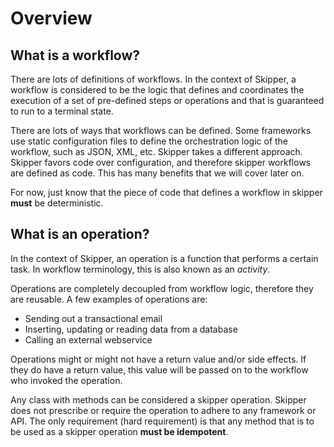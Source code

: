 # Overview

## What is a workflow?

There are lots of definitions of workflows. In the context of Skipper, a workflow is considered to be the logic
that defines and coordinates the execution of a set of pre-defined steps or operations and that is guaranteed
to run to a terminal state.

There are lots of ways that workflows can be defined. Some frameworks use static configuration files to define
the orchestration logic of the workflow, such as JSON, XML, etc. Skipper takes a different approach. Skipper favors code
over configuration, and therefore skipper workflows are defined as code. This has many benefits that we will cover
later on.

For now, just know that the piece of code that defines a workflow in skipper **must** be deterministic.

## What is an operation?

In the context of Skipper, an operation is a function that performs a certain task. In workflow terminology, this is
also known as an *activity*.

Operations are completely decoupled from workflow logic, therefore they are reusable. A few examples of operations are:

- Sending out a transactional email
- Inserting, updating or reading data from a database
- Calling an external webservice

Operations might or might not have a return value and/or side effects. If they do have a return value, this value will
be passed on to the workflow who invoked the operation.

Any class with methods can be considered a skipper operation. Skipper does not prescribe or require the operation to
adhere to any framework or API. The only requirement (hard requirement) is that any method that is to be used as
a skipper operation **must be idempotent**.

